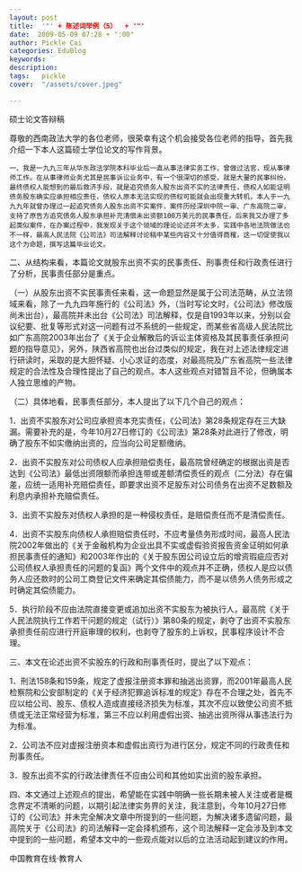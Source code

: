 ```yaml
---
layout: post  
title:  '"' + 陈述词举例（5）  + '"'
date:  2009-05-09 07:28 + ":00" 
author: Pickle Cai  
categories: EduBlog  
keywords: 
description:   
tags:	pickle   
cover:  "/assets/cover.jpeg"  

---  
```

    
 硕士论文答辩稿



尊敬的西南政法大学的各位老师，很荣幸有这个机会接受各位老师的指导，首先我介绍一下本人这篇硕士学位论文的写作背景。



    一、我是一九九三年从华东政法学院本科毕业后一直从事法律实务工作，曾做过法官，现从事律师工作。在从事律师业务尤其是民事诉讼业务中，有一个很深切的感受，就是大量的民事纠纷，最终债权人能想到的最后救济手段，就是追究债务人股东出资不实的法律责任，债权人如能证明债务股东确实应承担相应责任，债权人原本无法实现的债权可能就会出现重大转机，本人于一九九九年就曾办理过一起追究债务人股东出资不实案件，案件历经深圳中院一审、广东高院二审，支持了原告方追究债务人股东承担补充清偿未出资额100万美元的民事责任，后来我又办理了多起类似案件，在办案过程中，我发现关于这个领域的理论论述并不太多，实践中各地法院做法也不一样，最高人民法院《公司法》司法解释讨论稿中某些内容又十分值得商榷，这一切促使我以这个为命题，撰写这篇毕业论文。



二、从结构来看，本篇论文就股东出资不实的民事责任、刑事责任和行政责任进行了分析，民事责任部分是重点。



（一）从股东出资不实民事责任来看，这一命题显然是属于公司法范畴，从立法领域来看，除了一九九四年施行的《公司法》外，（当时写论文时，《公司法》修改版尚未出台），最高院并未出台《公司法》司法解释，仅是自1993年以来，分别以会议纪要、批复等形式对这一问题有过不系统的一些规定，而某些省高级人民法院比如广东高院2003年出台了《关于企业解散后的诉讼主体资格及其民事责任承担问题的指导意见》，另外，陕西省高院也出台过类似的规定，我在对上述法律规定进行研读时，采取的是大胆怀疑、小心求证的态度，对最高院及广东省高院一些法律规定的合法性及合理性提出了自己的观点。本人这些观点对错暂且不论，但确属本人独立思维的产物。



（二）具体地看，民事责任部分，本人提出了以下几个自己的观点：



 1．出资不实股东对公司应承担资本充实责任，《公司法》第28条规定存在三大缺漏。需要补充的是，今年10月27日修订的《公司法》第28条对此进行了修改，明确了股东不如实缴纳出资的，应当向公司足额缴纳。



2．出资不实股东对公司债权人应承担赔偿责任，最高院曾经确定的根据出资是否达到《公司法》最低出资限额而承担连带或差额清偿责任的观点（二分法）存在偏差，应统一适用补充赔偿责任，即要求出资不足股东对公司债务在出资不足数额及利息内承担补充赔偿责任。



3．出资不实股东对债权人承担的是一种侵权责任，是赔偿责任而不是清偿责任。



4．出资不实股东向债权人承担赔偿责任时，不应考量债务形成时间，最高人民法院2002年做出的《关于金融机构为企业出具不实或虚假验资报告资金证明如何承担民事责任的通知》和2003年作出的《关于股东因公司设立后的增资瑕疵应否对公司债权人承担责任的问题的复函》两个文件中的观点并不正确，债权人是应以债务人应还款时的公司工商登记文件来确定其偿债能力，而不是以债务人债务形成之时确定其偿债能力。



5．执行阶段不应由法院直接变更或追加出资不实股东为被执行人，最高院《关于人民法院执行工作若干问题的规定（试行）》第80条的规定，剥夺了出资不实股东承担责任前应进行开庭审理的权利，也剥夺了股东的上诉权，民事程序设计不合理。



三、本文在论述出资不实股东的行政和刑事责任时，提出了以下观点：



1．刑法158条和159条，规定了虚报注册资本罪和抽逃出资罪，而2001年最高人民检察院和公安部制定的《关于经济犯罪追诉标准的规定》存在不合理之处，首先不应以给公司、股东、债权人造成直接经济损失为标准，其次不应以致使公司资不抵债或无法正常经营为标准，第三不应以利用虚假出资、抽逃出资所得从事违法行为为标准。



2．公司法不应对虚报注册资本和虚假出资行为进行区分，规定不同的行政责任和刑事责任。



3．股东出资不实的行政法律责任不应由公司和其他如实出资的股东承担。



四、本文通过上述观点的提出，希望能在实践中明确一些长期未被人关注或者是概念界定不清晰的问题，以期引起法律实务界的关注，我注意到，今年10月27日修订的《公司法》并未完全解决文章中所提到的一些问题，为解决诸多遗留问题，最高院关于《公司法》的司法解释一定会择机颁布，这个司法解释一定会涉及到本文中提到的一些问题，希望本文中的一些观点能对以后的立法活动起到建议的作用。





		    
 中国教育在线·教育人

